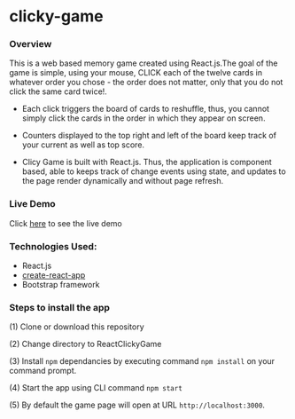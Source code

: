 # clicky-game
### Overview
This is a web based memory game created using React.js.The goal of the game is simple, using your mouse, CLICK each of the twelve cards in 
whatever order you chose - the order does not matter, only that you do not click the same card twice!.

* Each click triggers the board of cards to reshuffle, thus, you cannot simply click the cards in the order in which they appear on screen.

* Counters displayed to the top right and left of the board keep track of your current as well as top score.

* Clicy Game is built with React.js. Thus, the application is component based, able to keeps track of change events using state, and updates to the page render dynamically and without page refresh.

### Live Demo
Click [here](https://pshegde123.github.io/ReactClickyGame/) to see the live demo

### Technologies Used:
* React.js 
* [create-react-app](https://create-react-app.dev/docs/getting-started/) 
* Bootstrap framework

### Steps to install the app
(1) Clone or download this repository

(2) Change directory to ReactClickyGame

(3) Install `npm` dependancies by executing command `npm install` on your command prompt.

(4) Start the app using CLI command `npm start`

(5) By default the game page will open at URL `http://localhost:3000`.
